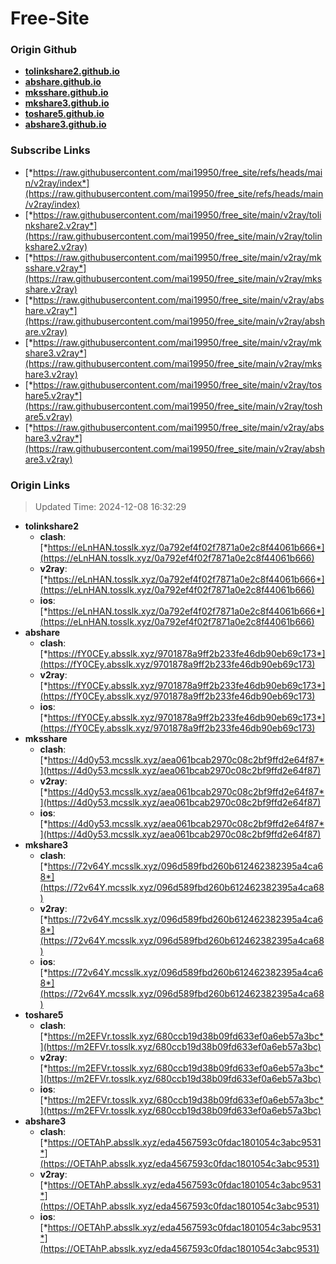 # Free-Site

### Origin Github

- [**tolinkshare2.github.io**](https://github.com/tolinkshare2/tolinkshare2.github.io)
- [**abshare.github.io**](https://github.com/abshare/abshare.github.io)
- [**mksshare.github.io**](https://github.com/mksshare/mksshare.github.io)
- [**mkshare3.github.io**](https://github.com/mkshare3/mkshare3.github.io)
- [**toshare5.github.io**](https://github.com/toshare5/toshare5.github.io)
- [**abshare3.github.io**](https://github.com/abshare3/abshare3.github.io)

### Subscribe Links

- [*https://raw.githubusercontent.com/mai19950/free_site/refs/heads/main/v2ray/index*](https://raw.githubusercontent.com/mai19950/free_site/refs/heads/main/v2ray/index)
- [*https://raw.githubusercontent.com/mai19950/free_site/main/v2ray/tolinkshare2.v2ray*](https://raw.githubusercontent.com/mai19950/free_site/main/v2ray/tolinkshare2.v2ray)
- [*https://raw.githubusercontent.com/mai19950/free_site/main/v2ray/mksshare.v2ray*](https://raw.githubusercontent.com/mai19950/free_site/main/v2ray/mksshare.v2ray)
- [*https://raw.githubusercontent.com/mai19950/free_site/main/v2ray/abshare.v2ray*](https://raw.githubusercontent.com/mai19950/free_site/main/v2ray/abshare.v2ray)
- [*https://raw.githubusercontent.com/mai19950/free_site/main/v2ray/mkshare3.v2ray*](https://raw.githubusercontent.com/mai19950/free_site/main/v2ray/mkshare3.v2ray)
- [*https://raw.githubusercontent.com/mai19950/free_site/main/v2ray/toshare5.v2ray*](https://raw.githubusercontent.com/mai19950/free_site/main/v2ray/toshare5.v2ray)
- [*https://raw.githubusercontent.com/mai19950/free_site/main/v2ray/abshare3.v2ray*](https://raw.githubusercontent.com/mai19950/free_site/main/v2ray/abshare3.v2ray)

### Origin Links

> Updated Time: 2024-12-08 16:32:29

- **tolinkshare2**
  - **clash**: [*https://eLnHAN.tosslk.xyz/0a792ef4f02f7871a0e2c8f44061b666*](https://eLnHAN.tosslk.xyz/0a792ef4f02f7871a0e2c8f44061b666)
  - **v2ray**: [*https://eLnHAN.tosslk.xyz/0a792ef4f02f7871a0e2c8f44061b666*](https://eLnHAN.tosslk.xyz/0a792ef4f02f7871a0e2c8f44061b666)
  - **ios**: [*https://eLnHAN.tosslk.xyz/0a792ef4f02f7871a0e2c8f44061b666*](https://eLnHAN.tosslk.xyz/0a792ef4f02f7871a0e2c8f44061b666)
- **abshare**
  - **clash**: [*https://fY0CEy.absslk.xyz/9701878a9ff2b233fe46db90eb69c173*](https://fY0CEy.absslk.xyz/9701878a9ff2b233fe46db90eb69c173)
  - **v2ray**: [*https://fY0CEy.absslk.xyz/9701878a9ff2b233fe46db90eb69c173*](https://fY0CEy.absslk.xyz/9701878a9ff2b233fe46db90eb69c173)
  - **ios**: [*https://fY0CEy.absslk.xyz/9701878a9ff2b233fe46db90eb69c173*](https://fY0CEy.absslk.xyz/9701878a9ff2b233fe46db90eb69c173)
- **mksshare**
  - **clash**: [*https://4d0y53.mcsslk.xyz/aea061bcab2970c08c2bf9ffd2e64f87*](https://4d0y53.mcsslk.xyz/aea061bcab2970c08c2bf9ffd2e64f87)
  - **v2ray**: [*https://4d0y53.mcsslk.xyz/aea061bcab2970c08c2bf9ffd2e64f87*](https://4d0y53.mcsslk.xyz/aea061bcab2970c08c2bf9ffd2e64f87)
  - **ios**: [*https://4d0y53.mcsslk.xyz/aea061bcab2970c08c2bf9ffd2e64f87*](https://4d0y53.mcsslk.xyz/aea061bcab2970c08c2bf9ffd2e64f87)
- **mkshare3**
  - **clash**: [*https://72v64Y.mcsslk.xyz/096d589fbd260b612462382395a4ca68*](https://72v64Y.mcsslk.xyz/096d589fbd260b612462382395a4ca68)
  - **v2ray**: [*https://72v64Y.mcsslk.xyz/096d589fbd260b612462382395a4ca68*](https://72v64Y.mcsslk.xyz/096d589fbd260b612462382395a4ca68)
  - **ios**: [*https://72v64Y.mcsslk.xyz/096d589fbd260b612462382395a4ca68*](https://72v64Y.mcsslk.xyz/096d589fbd260b612462382395a4ca68)
- **toshare5**
  - **clash**: [*https://m2EFVr.tosslk.xyz/680ccb19d38b09fd633ef0a6eb57a3bc*](https://m2EFVr.tosslk.xyz/680ccb19d38b09fd633ef0a6eb57a3bc)
  - **v2ray**: [*https://m2EFVr.tosslk.xyz/680ccb19d38b09fd633ef0a6eb57a3bc*](https://m2EFVr.tosslk.xyz/680ccb19d38b09fd633ef0a6eb57a3bc)
  - **ios**: [*https://m2EFVr.tosslk.xyz/680ccb19d38b09fd633ef0a6eb57a3bc*](https://m2EFVr.tosslk.xyz/680ccb19d38b09fd633ef0a6eb57a3bc)
- **abshare3**
  - **clash**: [*https://OETAhP.absslk.xyz/eda4567593c0fdac1801054c3abc9531*](https://OETAhP.absslk.xyz/eda4567593c0fdac1801054c3abc9531)
  - **v2ray**: [*https://OETAhP.absslk.xyz/eda4567593c0fdac1801054c3abc9531*](https://OETAhP.absslk.xyz/eda4567593c0fdac1801054c3abc9531)
  - **ios**: [*https://OETAhP.absslk.xyz/eda4567593c0fdac1801054c3abc9531*](https://OETAhP.absslk.xyz/eda4567593c0fdac1801054c3abc9531)
